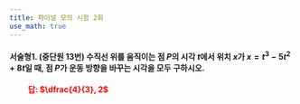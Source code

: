 ```yaml
---
title: 파이널 모의 시험 2회
use_math: true
---
```














#### 서술형1. (중단원 13번) 수직선 위를 움직이는 점 $P$의 시각 $t$에서 위치 $x$가 $x=t^3-5t^2+8t$일 때, 점 $P$가 운동 방향을 바꾸는 시각을 모두 구하시오.

**<span style="color: red;">$\qquad$답: $\dfrac{4}{3}, 2$</span>**